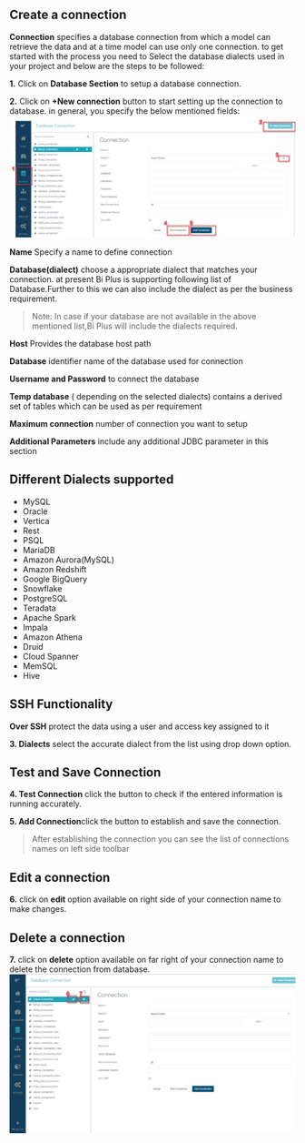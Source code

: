 
## Create  a connection 


   **Connection** specifies a database connection from which a model can retrieve the data and at  a time model can use only one connection. to get started with the process you need to Select the database dialects used in your project and below are the steps to be followed:
 
 
  **1.** Click on **Database Section** to setup a database connection.

  **2.** Click on **+New connection**  button to start setting up the connection to database. in general, you specify the below mentioned fields:
![enter image description here](https://raw.githubusercontent.com/sv18042016/fp1/master/images/demo%20image.png)

  **Name** Specify a name to define connection

   **Database(dialect)** choose a appropriate dialect that matches your connection. at present Bi Plus is supporting following list of Database.Further to this we can also include the dialect as per the business requirement.
   
>Note: In case if your database are not available in the above mentioned list,Bi Plus will include the dialects required.

 **Host** Provides the database host path
 
**Database** identifier name of the database used for connection

**Username and Password** to connect the database

**Temp database** ( depending on the selected dialects) contains a derived set of tables which can be used as per requirement

**Maximum connection** number of connection you want to setup

**Additional Parameters** include any additional JDBC parameter in this section
## Different Dialects supported
- MySQL
 - Oracle
 - Vertica
 - Rest
 - PSQL
 - MariaDB
 - Amazon Aurora(MySQL)  
 - Amazon Redshift
 - Google BigQuery
 - Snowflake
 - PostgreSQL
 - Teradata
 - Apache Spark
 - Impala
 - Amazon Athena
 - Druid
 - Cloud Spanner
 - MemSQL
 - Hive
   
## SSH Functionality

**Over SSH** protect the data using a user and access key assigned to it

**3. Dialects** select the accurate dialect from the list using drop down option.

## Test and Save Connection

**4. Test Connection** click the button to check if the entered information is running accurately.

**5. Add Connection**click the button to establish and save the connection.

>After establishing the connection you can see the list of connections names on left side toolbar

## Edit a connection

   **6.** click on **edit** option available on right side of your connection name to make changes.

## Delete a connection

**7.** click on **delete** option available on far right of your connection name to delete the connection from database.
![enter image description here](https://raw.githubusercontent.com/sv18042016/fp1/master/images/screenshot.png)

<!--stackedit_data:
eyJoaXN0b3J5IjpbMTAyMTg3MDU0Niw0OTQ4OTczMTgsLTE3NT
AyODc2NTNdfQ==
-->